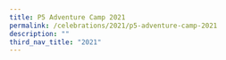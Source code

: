 ```yaml
---
title: P5 Adventure Camp 2021
permalink: /celebrations/2021/p5-adventure-camp-2021
description: ""
third_nav_title: "2021"
---
```

